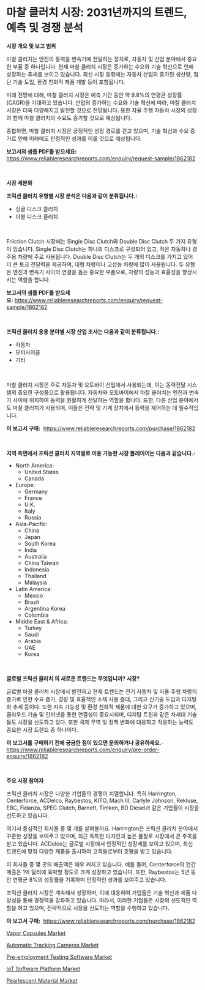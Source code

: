 <p><h1>마찰 클러치 시장: 2031년까지의 트렌드, 예측 및 경쟁 분석</h1></p><p><strong>시장 개요 및 보고 범위</strong></p>
<p><p>마찰 클러치는 엔진의 동력을 변속기에 전달하는 장치로, 자동차 및 산업 분야에서 중요한 부품 중 하나입니다. 현재 마찰 클러치 시장은 증가하는 수요와 기술 혁신으로 인해 성장하는 추세를 보이고 있습니다. 최신 시장 동향에는 자동차 산업의 증가된 생산량, 첨단 기술 도입, 환경 친화적 제품 개발 등이 포함됩니다.</p><p>미래 전망에 대해, 마찰 클러치 시장은 예측 기간 동안 약 9.8%의 연평균 성장률(CAGR)을 기대하고 있습니다. 산업의 증가하는 수요와 기술 혁신에 따라, 마찰 클러치 시장은 더욱 다양해지고 발전할 것으로 전망됩니다. 또한 자율 주행 자동차 시장의 성장과 함께 마찰 클러치의 수요도 증가할 것으로 예상됩니다.</p><p>종합하면, 마찰 클러치 시장은 긍정적인 성장 경로를 걷고 있으며, 기술 혁신과 수요 증가로 인해 미래에도 안정적인 성과를 이룰 것으로 예상됩니다.</p></p>
<p><strong>보고서의 샘플 PDF를 받으세요:</strong> <a href="https://www.reliableresearchreports.com/enquiry/request-sample/1862182">https://www.reliableresearchreports.com/enquiry/request-sample/1862182</a></p>
<p>&nbsp;</p>
<p><strong>시장 세분화</strong></p>
<p><strong>프릭션 클러치 유형별 시장 분석은 다음과 같이 분류됩니다.:</strong></p>
<p><ul><li>싱글 디스크 클러치</li><li>더블 디스크 클러치</li></ul></p>
<p>&nbsp;</p>
<p><p>Friiction Clutch 시장에는 Single Disc Clutch와 Double Disc Clutch 두 가지 유형이 있습니다. Single Disc Clutch는 하나의 디스크로 구성되어 있고, 작은 자동차나 경주용 차량에 주로 사용됩니다. Double Disc Clutch는 두 개의 디스크를 가지고 있어 더 큰 토크 전달력을 제공하며, 대형 차량이나 고성능 차량에 많이 사용됩니다. 두 유형은 엔진과 변속기 사이의 연결을 돕는 중요한 부품으로, 차량의 성능과 효율성을 향상시키는 역할을 합니다.</p></p>
<p><strong>보고서의 샘플 PDF를 받으세요:</strong>&nbsp;<a href="https://www.reliableresearchreports.com/enquiry/request-sample/1862182">https://www.reliableresearchreports.com/enquiry/request-sample/1862182</a></p>
<p>&nbsp;</p>
<p><strong> 프릭션 클러치 응용 분야별 시장 산업 조사는 다음과 같이 분류됩니다.:</strong></p>
<p><ul><li>자동차</li><li>모터사이클</li><li>기타</li></ul></p>
<p>&nbsp;</p>
<p><p>마찰 클러치 시장은 주로 자동차 및 오토바이 산업에서 사용되는데, 이는 동력전달 시스템의 중요한 구성품으로 활용됩니다. 자동차와 오토바이에서 마찰 클러치는 엔진과 변속기 사이에 위치하여 동력을 원활하게 전달하는 역할을 합니다. 또한, 다른 산업 분야에서도 마찰 클러치가 사용되며, 이들은 전력 및 기계 장치에서 동력을 제어하는 데 필수적입니다.</p></p>
<p><strong>이 보고서 구매:</strong>&nbsp; <a href="https://www.reliableresearchreports.com/purchase/1862182">https://www.reliableresearchreports.com/purchase/1862182</a></p>
<p>&nbsp;</p>
<p><strong>지역 측면에서 프릭션 클러치 지역별로 이용 가능한 시장 플레이어는 다음과 같습니다.:</strong></p>
<p><ul>
    <li>
        North America:
        <ul>
            <li>United States</li>
            <li>Canada</li>
        </ul>
    </li>
    <li>
        Europe:
        <ul>
            <li>Germany</li>
            <li>France</li>
            <li>U.K.</li>
            <li>Italy</li>
            <li>Russia</li>
        </ul>
    </li>
    <li>
        Asia-Pacific:
        <ul>
            <li>China</li>
            <li>Japan</li>
            <li>South Korea</li>
            <li>India</li>
            <li>Australia</li>
            <li>China Taiwan</li>
            <li>Indonesia</li>
            <li>Thailand</li>
            <li>Malaysia</li>
        </ul>
    </li>
    <li>
        Latin America:
        <ul>
            <li>Mexico</li>
            <li>Brazil</li>
            <li>Argentina Korea</li>
            <li>Colombia</li>
        </ul>
    </li>
    <li>
        Middle East & Africa:
        <ul>
            <li>Turkey</li>
            <li>Saudi</li>
            <li>Arabia</li>
            <li>UAE</li>
            <li>Korea</li>
        </ul>
    </li>
    </ul></p>
<p>&nbsp;</p>
<p><strong>글로벌 프릭션 클러치 의 새로운 트렌드는 무엇입니까? 시장?</strong></p>
<p><p>글로벌 마찰 클러치 시장에서 발전하고 현재 트렌드는 전기 자동차 및 자율 주행 차량의 증가로 인한 수요 증가, 경량 및 효율적인 소재 사용 증대, 그리고 신기술 도입과 디지털화 추세 등이다. 또한 지속 가능성 및 환경 친화적 제품에 대한 요구가 증가하고 있으며, 클라우드 기술 및 인터넷을 통한 연결성이 중요시되며, 디지턈 트윈과 같은 차세대 기술들도 시장을 선도하고 있다. 또한 국제 무역 및 정책 변화에 대응하고 적응하는 능력도 중요한 시장 트렌드 중 하나이다.</p></p>
<p><strong>이 보고서를 구매하기 전에 궁금한 점이 있으면 문의하거나 공유하세요.</strong>- <a href="https://www.reliableresearchreports.com/enquiry/pre-order-enquiry/1862182">https://www.reliableresearchreports.com/enquiry/pre-order-enquiry/1862182</a></p>
<p>&nbsp;</p>
<p><strong>주요 시장 참여자</strong></p>
<p><p>프릭션 클러치 시장은 다양한 기업들의 경쟁이 치열합니다. 특히 Harrington, Centerforce, ACDelco, Raybestos, KITO, Mach III, Carlyle Johnson, Rekluse, EBC, Fidanza, SPEC Clutch, Barnett, Timken, BD Diesel과 같은 기업들이 시장을 선도하고 있습니다.</p><p>여기서 중심적인 회사들 중 몇 개를 살펴볼까요. Harrington은 프릭션 클러치 분야에서 꾸준한 성장을 보여주고 있으며, 최근 독특한 디자인과 높은 품질로 시장에서 큰 주목을 받고 있습니다. ACDelco는 글로벌 시장에서 안정적인 성장세를 보이고 있으며, 최신 트렌드에 맞춰 다양한 제품을 출시하여 고객들로부터 호평을 받고 있습니다.</p><p>이 회사들 중 몇 곳의 매출액은 매우 커지고 있습니다. 예를 들어, Centerforce의 연간 매출은 1억 달러에 육박할 정도로 크게 성장하고 있습니다. 또한, Raybestos는 5년 동안 연평균 8%의 성장률을 기록하며 안정적인 성과를 보여주고 있습니다.</p><p>프릭션 클러치 시장은 계속해서 성장하며, 이에 대응하여 기업들은 기술 혁신과 제품 다양성을 통해 경쟁력을 강화하고 있습니다. 따라서, 이러한 기업들은 시장의 선도적인 역할을 하고 있으며, 전략적으로 시장을 선도하는 역할을 수행하고 있습니다.</p></p>
<p><strong>이 보고서 구매:</strong>&nbsp;&nbsp;<a href="https://www.reliableresearchreports.com/purchase/1862182">https://www.reliableresearchreports.com/purchase/1862182</a></p>
<p><p><a href="https://frill-swim-3cd.notion.site/Vapor-Capsules-Market-A-Comprehensive-Report-of-its-Market-Share-Growth-Trends-2024-2031-e2c116f3075347489c134087f623508c">Vapor Capsules Market</a></p><p><a href="https://cautious-neon-760.notion.site/Automatic-Tracking-Cameras-Market-with-the-goal-of-estimating-the-market-size-and-future-growth-pote-65c4dd02c94c43d4a3a0a709c2d84f5e">Automatic Tracking Cameras Market</a></p><p><a href="https://view.publitas.com/reportprime-1/pre-employment-testing-software-market-size-growth-outlook-from-2024-to-2031-projecting-at-markets-trends-analysis-by-application-regional-outlook-and-revenue/">Pre-employment Testing Software Market</a></p><p><a href="https://issuu.com/reportprime-2/docs/iot-software-platform-market-size-2030.pptx">IoT Software Platform Market</a></p><p><a href="https://github.com/julyju69/Market-Research-Report-List-2/blob/main/pearlescent-material-market.md">Pearlescent Material Market</a></p></p>
